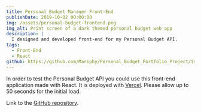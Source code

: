 ```yaml
---
title: Personal Budget Manager Front-End
publishDate: 2019-10-02 00:00:00
img: /assets/personal-budget-frontend.png
img_alt: Print screen of a dark themed personal budget web app
description: |
  I designed and developed front-end for my Personal Budget API.
tags:
  - Front-End
  - React
github: https://github.com/Mariphy/Personal_Budget_Portfolio_Project/tree/main/Client 
---
```


In order to test the Personal Budget API you could use this front-end application made with React. It is deployed with [Vercel](https://personal-budget-portfolio-project.vercel.app/). Please allow up to 50 seconds for the initial load. 

Link to the [GitHub repository](https://github.com/Mariphy/Personal_Budget_Portfolio_Project/tree/main/Client).